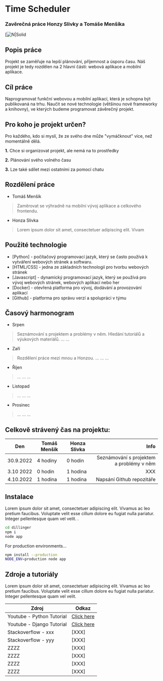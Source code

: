 # Time Scheduler
### Zavěrečná práce Honzy Slivky a Tomáše Menšíka

[![N|Solid](https://clickup.com/?utm_source=google&utm_medium=cpc&utm_campaign=gs_cpc_t4_nnc_brand_trial_all-devices_cpc_lp_x_all-departments_alpha_kd-brand-t4-20220710&utm_content=all-countries_kw-target_text_all-industries_all-features_all-use-cases_clickup_exact&utm_term=e_clickup&gclid=EAIaIQobChMIgsuilqfG-gIVSOztCh2gswBKEAAYASAAEgIwsvD_BwE)


## Popis práce
Projekt se zaměřuje na lepší plánování, příjemnost a úsporu času.
Náš projekt je tedy rozdělen na 2 hlavní části: webová aplikace a mobilní aplikace.


## Cíl práce
Naprogramovat funkční webovou a mobilní aplikací, která je schopna být publikovaná na trhu.
Naučit se nové technologie (většinou nové frameworky a knihovny), ve kterých budeme programovat závěrečný projekt.


## Pro koho je projekt určen?
Pro každého, kdo si myslí, že ze svého dne může "vymáčknout" více, než momentálně dělá.

**1.** Chce si organizovat projekt, ale nemá na to prostředky

**2.** Plánování svého volného času
 
**3.** Lze také sdílet mezi ostatními za pomocí chatu


## Rozdělení práce
- Tomáš Menšík
> Zaměrovat se výhradně na mobilní vývoj aplikace a celkového frontendu.

- Honza Slivka
> Lorem ipsum dolor sit amet, consectetuer adipiscing elit. Vivam


## Použité technologie
- [Python] - počítačový programovací jazyk, který se často používá k vytváření webových stránek a softwaru.
- [HTML/CSS] - jedna ze základních technologií pro tvorbu webových stránek
- [Javascript] - dynamický programovací jazyk, který se používá pro vývoj webových stránek, webových aplikací nebo her
- [Docker] - otevřená platforma pro vývoj, dodávání a provozování aplikací
- [Github] - platforma pro správu verzí a spolupráci v týmu


## Časový harmonogram
- Srpen

> Seznámování s projektem a problémy v něm.
> Hledání tutoriálů a výukových materiálů.
> ...
> ...

- Zaří

> Rozdělení práce mezi mnou a Honzou.
> ...
> ...
> ...

- Říjen

> ...
> ...
> ...

- Listopad

> ...
> ...
> ...

- Prosinec

> ...
> ...
> ...


## Celkově strávený čas na projektu:
| Den  | Tomáš Menšík | Honza Slivka | Info |
| --------- | --------| --------| -----:|
| 30.9.2022 | 4 hodiny | 0 hodin | Seznámování s projektem a problémy v něm |
| 3.10 2022  |  0 hodin | 1 hodina | XXX |
| 4.10.2022 | 1 hodina | 1 hodina | Napsání Github repozitáře |


## Instalace
Lorem ipsum dolor sit amet, consectetuer adipiscing elit. Vivamus ac leo pretium faucibus.
Voluptate velit esse cillum dolore eu fugiat nulla pariatur. Integer pellentesque quam vel velit. .

```sh
cd dillinger
npm i
node app
```

For production environments...

```sh
npm install --production
NODE_ENV=production node app
```


## Zdroje a tutoriály
Lorem ipsum dolor sit amet, consectetuer adipiscing elit. Vivamus ac leo pretium faucibus.
Voluptate velit esse cillum dolore eu fugiat nulla pariatur. Integer pellentesque quam vel velit. 

| Zdroj | Odkaz |
| ------ | ------ |
| Youtube - Python Tutorial | [Click here](https://www.youtube.com/watch?v=rfscVS0vtbw) |
| Youtube - Django Tutorial | [Click here](https://www.youtube.com/watch?v=F5mRW0jo-U4) |
| Stackoverflow - xxx | [XXX] |
| Stackoverflow - yyy | [XXX] |
| ZZZZ | [XXX] |
| ZZZZ | [XXX] |
| ZZZZ | [XXX] |
| ZZZZ | [XXX] |
